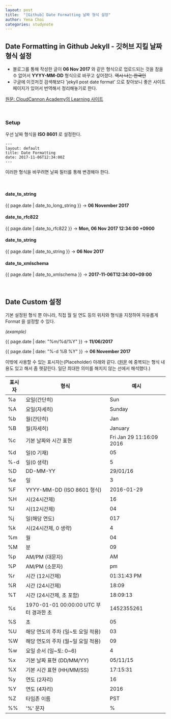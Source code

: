 ```yaml
---
layout: post
title:  "[Github] Date Formatting 날짜 형식 설정"
author: Yena Choi
categories: studynote
---
```


## Date Formatting in Github Jekyll - 깃허브 지킬 날짜 형식 설정

- 블로그를 통해 작성한 글이 **06 Nov 2017** 와 같은 형식으로 업로드되는 것을 참을 수 없어서 **YYYY-MM-DD** 형식으로 바꾸고 싶어졌다. ~~역시 나는 한국인~~
- 구글에 이것저것 검색해보다 'jekyll post date format' 으로 찾아보니 좋은 사이트 페이지가 있어서 번역해서 정리해놓기로 한다.

[원문: CloudCannon Academy의 Learning 사이트 ](https://learn.cloudcannon.com/jekyll/date-formatting)

<br>

### Setup
우선 날짜 형식을 **ISO 8601** 로 설정한다.

```
---
layout: default
title: Date Formatting
date: 2017-11-06T12:34:00Z
---
```

이러한 형식을 바꾸려면 날짜 필터를 통해 변경해야 한다.

<br>

#### date_to_string

  \{\{ page.date \| date_to_long_string \}\} → **06 November 2017**

#### date_to_rfc822

  \{\{ page.date \| date_to_rfc822 \}\} → **Mon, 06 Nov 2017 12:34:00 +0900**
<br>
#### date_to_string

  \{\{ page.date \| date_to_string \}\} → **06 Nov 2017**

#### date_to_xmlschema

  \{\{ page.date \| date_to_xmlschema \}\} → **2017-11-06T12:34:00+09:00**

<br>

## Date Custom 설정

기본 설정된 형식 뿐 아니라, 직접 월 일 연도 등의 위치와 형식을 지정하여 자유롭게 Format 을 설정할 수 있다.

*(example)*

  \{\{ page.date \| date: "%m/%d/%Y" \}\} → **11/06/2017**

  \{\{ page.date \| date: "%-d %B %Y" \}\} → **06 November 2017**

이밖에 사용할 수 있는 표시자는(Placeholder) 아래와 같다. ([원문](https://learn.cloudcannon.com/jekyll/date-formatting/#date)
에 중복되는 형식 내용도 있고 해서 좀 헷갈린다. 일단 최대한 의미를 해치지 않는 선에서 해석했다.)


표시자 | 형식 | 예시
----- | ----- | -----
%a	|	 요일(간단히)	|	Sun
%A	|	요일(자세히)	|	Sunday
%b	|	월(간단히)	|	Jan
%B	|	월(자세히)	|	January
%c	|	기본 날짜와 시간 표현	|	Fri Jan 29 11:16:09 2016
%d	|	일(0 기재)	|	05
%-d	|	일(0 생략)	|	5
%D	|	DD-MM-YY	|	29/01/16
%e	|	일	|	3
%F	|	YYYY-MM-DD (ISO 8601 형식) 	|	2016-01-29
%H	|	시(24시간제)	|	16
%I	|	시(12시간제)	|	04
%j	|	일(해당 연도)	|	017
%k	|	시(24시간제, 0 생략)	|	4
%m	|	월	|	04
%M	|	분	|	09
%p	|	AM/PM (대문자)	|	AM
%P	|	AM/PM (소문자)	|	pm
%r	|	시간 (12시간제)	|	01:31:43 PM
%R	|	시간 (24시간제)	|	18:09
%T	|	시간 (24시간제, 초 포함)	|	18:09:13
%s	|	1970-01-01 00:00:00 UTC 부터 경과한 초	|	1452355261
%S	|	초	|	05
%U	|	해당 연도의 주차 (일~토 요일 적용)	|	03
%W	|	해당 연도의 주차 (월~일 요일 적용)	|	09
%w	|	요일 순서 (일~토: 0~6)	|	4
%x	|	기본 날짜 표현 (DD/MM/YY)	|	05/11/15
%X	|	기본 시간 표현 (HH/MM/SS)	|	17:15:31
%y	|	연도 (2자리)	|	16
%Y	|	연도 (4자리)	|	2016
%Z	|	타임존 이름	|	PST
%%	|	'%' 문자	|	%
